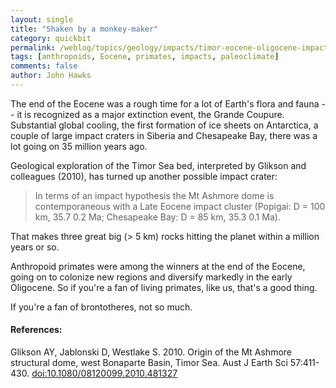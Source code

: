 ```yaml
---
layout: single 
title: "Shaken by a monkey-maker" 
category: quickbit
permalink: /weblog/topics/geology/impacts/timor-eocene-oligocene-impact-2010.html
tags: [anthropoids, Eocene, primates, impacts, paleoclimate] 
comments: false 
author: John Hawks 
---
```


The end of the Eocene was a rough time for a lot of Earth's flora and fauna -- it is recognized as a major extinction event, the Grande Coupure. Substantial global cooling, the first formation of ice sheets on Antarctica, a couple of large impact craters in Siberia and Chesapeake Bay, there was a lot going on 35 million years ago. 

Geological exploration of the Timor Sea bed, interpreted by Glikson and colleagues (2010), has turned up another possible impact crater: 

<blockquote>In terms of an impact hypothesis the Mt Ashmore dome is contemporaneous with a Late Eocene impact cluster (Popigai: D = 100 km, 35.7  0.2 Ma; Chesapeake Bay: D = 85 km, 35.3  0.1 Ma).</blockquote>

That makes three great big (&gt; 5 km) rocks hitting the planet within a million years or so. 

Anthropoid primates were among the winners at the end of the Eocene, going on to colonize new regions and diversify markedly in the early Oligocene. So if you're a fan of living primates, like us, that's a good thing. 

If you're a fan of brontotheres, not so much. 

<h4>References:</h4>

<p class="cite">Glikson AY, Jablonski D, Westlake S. 2010. Origin of the Mt Ashmore structural dome, west Bonaparte Basin, Timor Sea. Aust J Earth Sci 57:411-430. <a href="http://dx.doi.org/10.1080/08120099.2010.481327">doi:10.1080/08120099.2010.481327</a></p>

